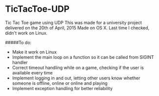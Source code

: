# TicTacToe-UDP
Tic Tac Toe game using UDP
This was made for a university project delivered on the 20th of April, 2015
Made on OS X. Last time I checked, didn't work on Linux.


#####To do:
- Make it work on Linux
- Implement the main loop on a function so it can be called from SIGINT handler
- Correct timeout handling while on a game, checking if the user is available every time
- Implement logging in and out, letting other users know whether someone is offline, online or online and playing
- Implement exception handling for better reliability 
